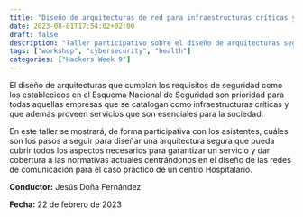 ```yaml
---
title: "Diseño de arquitecturas de red para infraestructuras críticas y servicios esenciales"
date: 2023-08-01T17:54:02+02:00
draft: false
description: "Taller participativo sobre el diseño de arquitecturas seguras para servicios sanitarios"
tags: ["workshop", "cybersecurity", "health"]
categories: ["Hackers Week 9"]
---
```


El diseño de arquitecturas que cumplan los requisitos de seguridad como los establecidos en el Esquema Nacional de Seguridad son prioridad para todas aquellas empresas que se catalogan como infraestructuras críticas y que además proveen servicios que son esenciales para la sociedad.

En este taller se mostrará, de forma participativa con los asistentes, cuáles son los pasos a seguir para diseñar una arquitectura segura que pueda cubrir todos los aspectos necesarios para garantizar un servicio y dar cobertura a las normativas actuales centrándonos en el diseño de las redes de comunicación para el caso práctico de un centro Hospitalario.

**Conductor:** Jesús Doña Fernández


**Fecha:** 22 de febrero de 2023